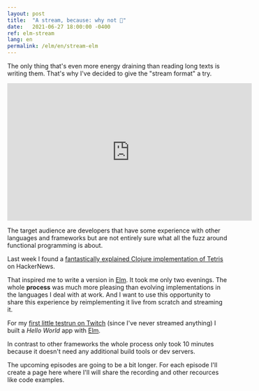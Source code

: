 ```yaml
---
layout: post
title:  "A stream, because: why not 🤷"
date:   2021-06-27 18:00:00 -0400
ref: elm-stream
lang: en
permalink: /elm/en/stream-elm
---
```


The only thing that's even more energy draining than reading long texts is writing them.
That's why I've decided to give the "stream format" a try. 

<iframe width="560" height="315" src="https://www.youtube.com/embed/I5b31s9a_Yg" title="YouTube video player" frameborder="0" allow="accelerometer; autoplay; clipboard-write; encrypted-media; gyroscope; picture-in-picture" allowfullscreen></iframe>

The target audience are developers that have some experience with other languages and frameworks but are not entirely sure what all the fuzz around functional programming is about.

Last week I found a [fantastically explained Clojure implementation of Tetris](https://shaunlebron.github.io/t3tr0s-slides/) on HackerNews.

That inspired me to write a version in [Elm](https://guide.elm-lang.org/). It took me only two evenings. The whole **process** was much more pleasing than evolving implementations in the languages I deal with at work.
And I want to use this opportunity to share this experience by reimplementing it live from scratch and streaming it.

For my [first little testrun on Twitch](https://www.twitch.tv/programmingisfun) (since I've never streamed anything) I built a *Hello World* app with [Elm](https://guide.elm-lang.org/).

In contrast to other frameworks the whole process only took 10 minutes because it doesn't need any additional build tools or dev servers.

The upcoming episodes are going to be a bit longer. For each episode I'll create a page here where I'll will share the recording and other recources like code examples. 


